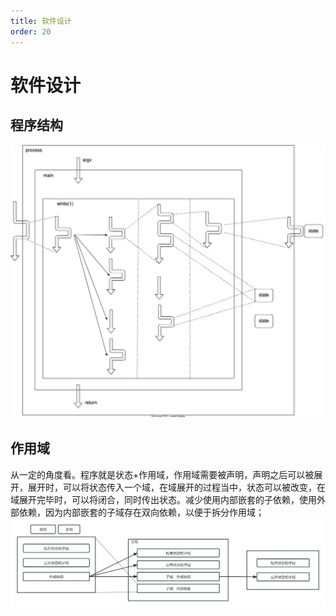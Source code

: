 ```yaml
---
title: 软件设计
order: 20
---
```

# 软件设计



## 程序结构

![](./structure.dio.svg)


## 作用域
从一定的角度看。程序就是状态+作用域，作用域需要被声明，声明之后可以被展开，展开时，可以将状态传入一个域，在域展开的过程当中，状态可以被改变，在域展开完毕时，可以将闭合，同时传出状态。减少使用内部嵌套的子依赖，使用外部依赖，因为内部嵌套的子域存在双向依赖，以便于拆分作用域；
![scope](scope.png)
